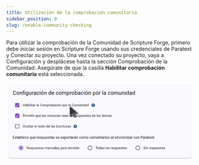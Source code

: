 ```yaml
---
title: Utilización de la comprobación comunitaria
sidebar_position: 0
slug: /enable-community-checking
---
```


Para utilizar la comprobación de la Comunidad de Scripture Forge, primero debe iniciar sesión en Scripture Forge usando sus credenciales de Paratext y Conectar su proyecto. Una vez conectado su proyecto, vaya a Configuración y desplácese hasta la sección Comprobación de la Comunidad. Asegúrate de que la casilla **Habilitar comprobación comunitaria** está seleccionada.

![](./settings_community_checking.png)
